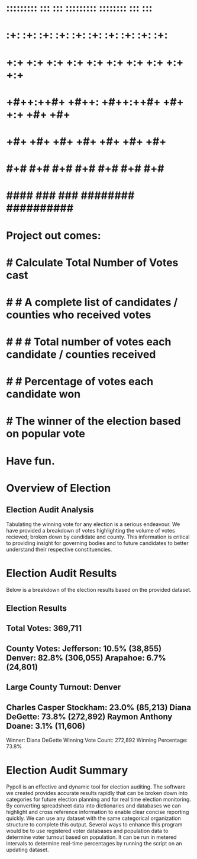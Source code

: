 #        :::::::::  :::   :::          :::::::::   ::::::::  :::        :::  
#       :+:    :+: :+:   :+:          :+:    :+: :+:    :+: :+:        :+:   
#      +:+    +:+  +:+ +:+           +:+    +:+ +:+    +:+ +:+        +:+    
#     +#++:++#+    +#++:            +#++:++#+  +#+    +:+ +#+        +#+     
#    +#+           +#+             +#+        +#+    +#+ +#+        +#+      
#   #+#           #+#             #+#        #+#    #+# #+#        #+#       
# ####           ###             ###         ########  ########## ########## 



#   Project out comes:

# #  Calculate Total Number of Votes cast

# # #  A complete list of candidates / counties who received votes

# # # #  Total number of votes each candidate / counties received

# # #  Percentage of votes each candidate won

# #  The winner of the election based on popular vote   

#  Have fun.


# Overview of Election

## Election Audit Analysis

Tabulating the winning vote for any election is a serious endeavour.  We have provided a breakdown of votes highlighting the volume of votes recieved; broken down by candidate and county.  This information is critical to providing insight for governing bodies and to future candidates to better understand their respective constituencies.

# Election Audit Results

Below is a breakdown of the election results based on the provided dataset.

Election Results
-------------------------
Total Votes: 369,711
-------------------------

County Votes:
Jefferson: 10.5% (38,855)
Denver: 82.8% (306,055)
Arapahoe: 6.7% (24,801)
------------------------
Large County Turnout: Denver
-------------------------
Charles Casper Stockham: 23.0% (85,213)
Diana DeGette: 73.8% (272,892)
Raymon Anthony Doane: 3.1% (11,606)
-------------------------
Winner: Diana DeGette
Winning Vote Count: 272,892
Winning Percentage: 73.8%

# Election Audit Summary

Pypoll is an effective and dynamic tool for election auditing.  The software we created provides accurate results rapidly that can be broken down into categories for future election planning and for real time election monitoring.  By converting spreadsheet data into dictionaries and databases we can highlight and cross reference information to enable clear concise reporting quickly.  We can use any dataset with the same categorical organization structure to complete this output.  Several ways to enhance this program would be to use registered voter databases and population data to determine voter turnout based on population. It can be run in metered intervals to determine real-time percentages by running the script on an updating dataset.








